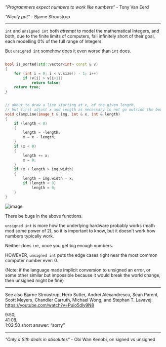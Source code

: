 _"Programmers expect numbers to work like numbers"_ - Tony Van Eerd

_"Nicely put"_ - Bjarne Stroustrup

-----

`int` and `unsigned int` both _attempt_ to model the mathematical Integers, and both, due to the finite limits of computers, fall infinitely short of their goal, each modelling 0% of the full range of Integers.

But `unsigned int` somehow does it even worse than `int` does.

```cpp

bool is_sorted(std::vector<int> const & v)
{
    for (int i = 0; i < v.size() - 1; i++)
        if (v[i] > v[i+1})
            return false;
    return true;
}
```

```cpp

// about to draw a line starting at x, of the given length,
// but first adjust x and length as necessary to not go outside the bounds of the image
void clampLine(image_t & img, int & x, int & length)
{
    if (length < 0) 
    {
        length = -length;
        x = x - length;
    }
    if (x < 0) 
    {
        length += x;
        x = 0;
    }
    if (x + length > img.width)
    {
        length = img.width - x;
        if (length < 0)
            length = 0;
    }
}
```

![image](https://github.com/tvaneerd/today/assets/3800335/0f98dc13-7c41-43cc-a560-bf16d1c114ba)

There be bugs in the above functions.

`unsigned int` is more how the underlying hardware probably works (math mod some power of 2), so it is important to know, but it doesn't work how numbers typically work.


Neither does `int`, once you get big enough numbers.

HOWEVER, `unsigned int` puts the edge cases right near the most common computer number ever: 0.

(Note: if the language made implicit conversion to unsigned an error, or some other similar but impossible because it would break the world change, then unsigned might be fine)

---

See also Bjarne Stroustrup, Herb Sutter, Andrei Alexandrescu, Sean Parent, Scott Meyers, Chandler Carruth, Michael Wong, and Stephan T. Lavavej: https://youtube.com/watch?v=Puio5dly9N8

9:50,  
41:08,  
1:02:50 short answer: “sorry”  

---

_"Only a Sith deals in absolutes"_ - Obi Wan Kenobi, on signed vs unsigned



